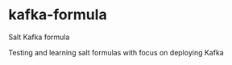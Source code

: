 # kafka-formula
Salt Kafka formula

Testing and learning salt formulas with focus on deploying Kafka

